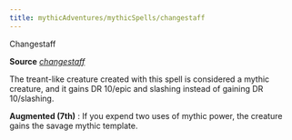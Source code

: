 ```yaml
---
title: mythicAdventures/mythicSpells/changestaff
---
```

Changestaff

**Source** [_changestaff_](spells/changestaff#_changestaff)

The treant-like creature created with this spell is considered a mythic creature, and it gains DR 10/epic and slashing instead of gaining DR 10/slashing.

**Augmented (7th)** : If you expend two uses of mythic power, the creature gains the savage mythic template.

